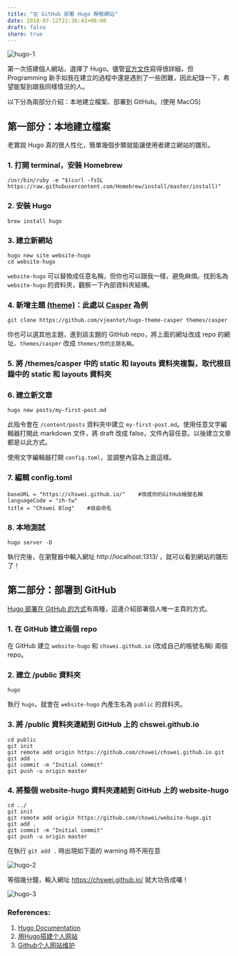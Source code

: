 ```yaml
---
title: "在 GitHub 部署 Hugo 靜態網站"
date: 2018-07-12T22:36:43+08:00
draft: false
share: true
---
```

![hugo-1](/images/hugo/hugo-1.png)

第一次搭建個人網站，選擇了 Hugo。儘管[官方文件](https://gohugo.io/documentation/)寫得很詳細，但 Programming 新手如我在建立的過程中還是遇到了一些困難，因此紀錄一下，希望能幫到跟我同樣情況的人。

以下分為兩部分介紹：本地建立檔案、部署到 GitHub。(使用 MacOS)

## 第一部分：本地建立檔案

老實說 Hugo 真的很人性化，簡單幾個步驟就能讓使用者建立網站的雛形。

### 1. 打開 terminal，安裝 Homebrew

```
/usr/bin/ruby -e "$(curl -fsSL https://raw.githubusercontent.com/Homebrew/install/master/install)"
```

### 2. 安裝 Hugo

```
brew install hugo
```

### 3. 建立新網站

```
hugo new site website-hugo
cd website-hugo
```

`website-hugo` 可以替換成任意名稱，但你也可以跟我一樣，避免麻煩。找到名為 `website-hugo` 的資料夾，觀察一下內部資料夾結構。

### 4. 新增主題 [(theme)](https://themes.gohugo.io)：此處以 [Casper](https://themes.gohugo.io/casper/) 為例

```
git clone https://github.com/vjeantet/hugo-theme-casper themes/casper
```

你也可以選其他主題，進到該主題的 GitHub repo，將上面的網址改成 repo 的網址、`themes/casper` 改成 `themes/你的主題名稱`。

### 5. 將 /themes/casper 中的 static 和 layouts 資料夾複製，取代根目錄中的 static 和 layouts 資料夾

### 6. 建立新文章

```
hugo new posts/my-first-post.md
```

此指令會在 `/content/posts` 資料夾中建立 `my-first-post.md`。使用任意文字編輯器打開此 markdown 文件，將 draft 改成 false，文件內容任意。以後建立文章都是以此方式。

使用文字編輯器打開 `config.toml`，並調整內容為上面這樣。

### 7. 編輯 config.toml

```
baseURL = "https://chswei.github.io/"    #改成你的GitHub帳號名稱
languageCode = "zh-tw"
title = "Chswei Blog"    #自由命名
```

### 8. 本地測試

```
hugo server -D
```

執行完後，在瀏覽器中輸入網址 http://localhost:1313/ ，就可以看到網站的雛形了！

## 第二部分：部署到 GitHub

[Hugo 部署在 GitHub 的方式](https://gohugo.io/hosting-and-deployment/hosting-on-github/)有兩種，這邊介紹部署個人唯一主頁的方式。

### 1. 在 GitHub 建立兩個 repo

在 GitHub 建立 `website-hugo` 和 `chswei.github.io` (改成自己的帳號名稱) 兩個 repo。

### 2. 建立 /public 資料夾

```
hugo
```

執行 `hugo`，就會在 `website-hugo` 內產生名為 `public` 的資料夾。

### 3. 將 /public 資料夾連結到 GitHub 上的 chswei.github.io

```
cd public
git init
git remote add origin https://github.com/chswei/chswei.github.io.git
git add .
git commit -m "Initial commit"
git push -u origin master
```

### 4. 將整個 website-hugo 資料夾連結到 GitHub 上的 website-hugo

```
cd ../
git init
git remote add origin https://github.com/chswei/website-hugo.git
git add .
git commit -m "Initial commit"
git push -u origin master
```

在執行 `git add .` 時出現如下面的 warning 時不用在意

![hugo-2](/images/hugo/hugo-2.png)

等個幾分鐘，輸入網址 https://chswei.github.io/ 就大功告成囉！

![hugo-3](/images/hugo/hugo-3.png)

### References:

1. [Hugo Documentation](https://gohugo.io/documentation/)
2. [用Hugo搭建个人网站](https://brent-li.github.io/post/build-personal-site-with-hugo/)
3. [Github个人网站维护](https://chengjunwang.com/note/note_archive/2016-08-03-github/)